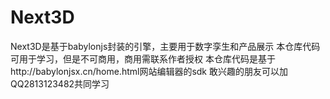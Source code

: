# Next3D
Next3D是基于babylonjs封装的引擎，主要用于数字孪生和产品展示
本仓库代码可用于学习，但是不可商用，商用需联系作者授权
本仓库代码是基于http://babylonjsx.cn/home.html网站编辑器的sdk
敢兴趣的朋友可以加QQ2813123482共同学习
